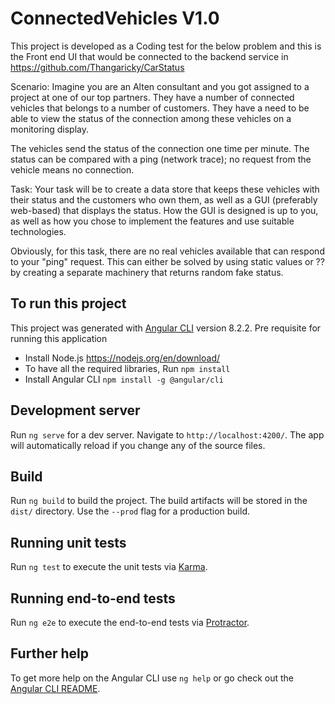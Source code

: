 # ConnectedVehicles V1.0

This project is developed as a Coding test for the below problem and this is the Front end UI that would be connected to the backend service in https://github.com/Thangaricky/CarStatus

Scenario:
Imagine you are an Alten consultant and you got assigned to a project at one of our top partners. They have a number of connected vehicles that belongs to a number of customers. They have a need to be able to view the status of the connection among these vehicles on a monitoring display.

The vehicles send the status of the connection one time per minute. The status can be compared with a ping (network trace); no request from the vehicle means no connection.

Task:
Your task will be to create a data store that keeps these vehicles with their status and the customers who own them, as well as a GUI (preferably web-based) that displays the status. How the GUI is designed is up to you, as well as how you chose to implement the features and use suitable technologies.

Obviously, for this task, there are no real vehicles available that can respond to your "ping" request. This can either be solved by using static values or ??by creating a separate machinery that returns random fake status.

## To run this project
This project was generated with [Angular CLI](https://github.com/angular/angular-cli) version 8.2.2.
Pre requisite for running this application 
 * Install Node.js https://nodejs.org/en/download/
 * To have all the required libraries, Run `npm install`
 * Install Angular CLI `npm install -g @angular/cli`

## Development server

Run `ng serve` for a dev server. Navigate to `http://localhost:4200/`. The app will automatically reload if you change any of the source files.

## Build

Run `ng build` to build the project. The build artifacts will be stored in the `dist/` directory. Use the `--prod` flag for a production build.

## Running unit tests

Run `ng test` to execute the unit tests via [Karma](https://karma-runner.github.io).

## Running end-to-end tests

Run `ng e2e` to execute the end-to-end tests via [Protractor](http://www.protractortest.org/).

## Further help

To get more help on the Angular CLI use `ng help` or go check out the [Angular CLI README](https://github.com/angular/angular-cli/blob/master/README.md).
